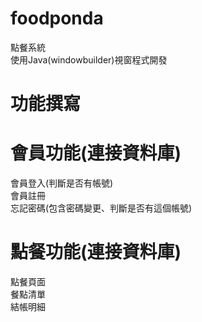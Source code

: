 # foodponda
點餐系統  
使用Java(windowbuilder)視窗程式開發
# 功能撰寫
# 會員功能(連接資料庫)
會員登入(判斷是否有帳號)  
會員註冊  
忘記密碼(包含密碼變更、判斷是否有這個帳號)  
# 點餐功能(連接資料庫)
點餐頁面    
餐點清單  
結帳明細  
